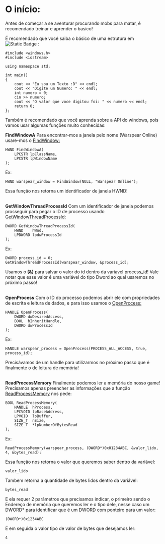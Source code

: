 # O início:
Antes de começar a se aventurar procurando mobs para matar, é recomendado treinar e aprender o basico!

É recomendado que você saiba o básico de uma estrutura em
  ![Static Badge](https://img.shields.io/badge/C%2B%2B-%20?style=for-the-badge&color=red) :
    
    #include <windows.h>
    #include <iostream>
    
    using namespace std;
    
    int main()
    {
    	cout << "Eu sou um Texto :D" << endl;
    	cout << "Digite um Numero: " << endl;
    	int numero = 0;
    	cin >> numero;
    	cout << "O valor que voce digitou foi: " << numero << endl;
    	return 0;
    };

Também é recomendado que você aprenda sobre a API do windows, pois vamos usar algumas funções muito conhecidas:
<br>

**FindWindowA**
Para encontrar-mos a janela pelo nome (Warspear Online) usare-mos o [FindWindow:](https://docs.microsoft.com/en-us/windows/win32/api/winuser/nf-winuser-findwindowa)

    HWND FindWindowA(
        LPCSTR lpClassName,
        LPCSTR lpWindowName
    );

Ex:

    HWND warspear_window = FindWindow(NULL, "Warspear Online");
Essa função nos retorna um identificador de janela HWND!<br><br>

**GetWindowThreadProcessId**
Com um identificador de janela podemos prosseguir para pegar o ID de processo usando [GetWindowThreadProcessId:](https://docs.microsoft.com/en-us/windows/win32/api/winuser/nf-winuser-getwindowthreadprocessid)

    DWORD GetWindowThreadProcessId(
        HWND    hWnd,
        LPDWORD lpdwProcessId
    );
Ex:


    DWORD process_id = 0;
    GetWindowThreadProcessId(warspear_window, &process_id);

Usamos o **(&)** para salvar o valor do id dentro da variavel process_id!
Vale notar que esse valor é uma variável do tipo Dword ao qual usaremos no próximo passo!<br><br>

**OpenProcess**
Com o ID do processo podemos abrir ele com propriedades de escrita e leitura de dados, e para isso usamos o [OpenProcess:](https://docs.microsoft.com/en-us/windows/win32/api/processthreadsapi/nf-processthreadsapi-openprocess)

    HANDLE OpenProcess(
        DWORD dwDesiredAccess,
        BOOL  bInheritHandle,
        DWORD dwProcessId
    );
Ex:

    HANDLE warspear_process = OpenProcess(PROCESS_ALL_ACCESS, true, process_id);

Precisávamos de um handle para utilizarmos no próximo passo que é finalmente o de leitura de memória!<br><br>

**ReadProcessMemory**
Finalmente podemos ler a memória do nosso game!
Precisamos apenas preencher as informações que a função [ReadProcessMemory](https://learn.microsoft.com/en-us/windows/win32/api/memoryapi/nf-memoryapi-readprocessmemory) nos pede:

    BOOL ReadProcessMemory(
        HANDLE  hProcess,
        LPCVOID lpBaseAddress,
        LPVOID  lpBuffer,
        SIZE_T  nSize,
        SIZE_T  *lpNumberOfBytesRead
    );

Ex:

    ReadProcessMemory(warspear_process, (DWORD*)0x01234ABC, &valor_lido, 4, &bytes_read);

Essa função nos retorna o valor que queremos saber dentro da variável:

    valor_lido

Tambem retorna a quantidade de bytes lidos dentro da variável:

    bytes_read

E ela requer 2 parâmetros que precisamos indicar, o primeiro sendo o Endereço de memória que queremos ler e o tipo dele, nesse caso um DWORD* para identificar que é um DWORD com ponteiro para um valor:

    (DWORD*)0x1234ABC
E em seguida o valor tipo de valor de bytes que desejamos ler:

    4
